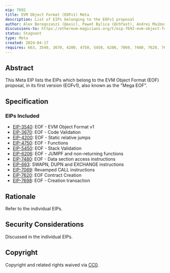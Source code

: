 ```yaml
---
eip: 7692
title: EVM Object Format (EOFv1) Meta
description: List of EIPs belonging to the EOFv1 proposal
author: Alex Beregszaszi (@axic), Paweł Bylica (@chfast), Andrei Maiboroda (@gumb0), Piotr Dobaczewski (@pdobacz), Danno Ferrin (@shemnon)
discussions-to: https://ethereum-magicians.org/t/eip-7692-evm-object-format-eof-meta/19686
status: Stagnant
type: Meta
created: 2024-04-17
requires: 663, 3540, 3670, 4200, 4750, 5450, 6206, 7069, 7480, 7620, 7698
---
```


## Abstract

This Meta EIP lists the EIPs which belong to the EVM Object Format (EOF) proposal, in its first version (EOFv1), also known as the "Mega EOF".

## Specification

### EIPs Included

- [EIP-3540](./eip-3540.md): EOF - EVM Object Format v1
- [EIP-3670](./eip-3670.md): EOF - Code Validation
- [EIP-4200](./eip-4200.md): EOF - Static relative jumps
- [EIP-4750](./eip-4750.md): EOF - Functions
- [EIP-5450](./eip-5450.md): EOF - Stack Validation
- [EIP-6206](./eip-6206.md): EOF - JUMPF and non-returning functions
- [EIP-7480](./eip-7480.md): EOF - Data section access instructions
- [EIP-663](./eip-663.md): SWAPN, DUPN and EXCHANGE instructions
- [EIP-7069](./eip-7069.md): Revamped CALL instructions
- [EIP-7620](./eip-7620.md): EOF Contract Creation
- [EIP-7698](./eip-7698.md): EOF - Creation transaction

## Rationale

Refer to the individual EIPs.

## Security Considerations

Discussed in the individual EIPs.

## Copyright

Copyright and related rights waived via [CC0](../LICENSE.md).
